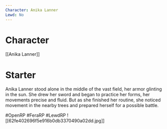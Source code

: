 ```yaml
---
Character: Anika Lanner
Lewd: No
---
```

# Character
[[Anika Lanner]]

# Starter
Anika Lanner stood alone in the middle of the vast field, her armor glinting in the sun. She drew her sword and began to practice her forms, her movements precise and fluid. But as she finished her routine, she noticed movement in the nearby trees and prepared herself for a possible battle.  

#OpenRP #FeraRP #LewdRP 
![[62fe402696f5e916b0db3370490a02dd.jpg]]